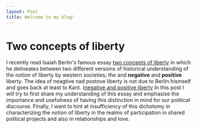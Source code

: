 ```yaml
---
layout: Post
title: Welcome to my blog!
---
```





# Two concepts of liberty 

I recently read Isaiah Berlin's famous essay [two concepts of liberty][1] in which he delineates between two different versions of historical understanding of the notion of liberty by western societies; the and __negative__  and __positive__ liberty. The idea of neagtive nad postove liberty is not due to Berlin hismself and goes back at least to Kant. ([negative and positive liberty][2] In this post I will try to first share my understanding of this essay and emphasise the importance and usefulness of having this distinction in mind for our political discourse. Finally, I want to hint at insufficiency of this dichotomy in characterizing the notion of liberty in the realms of participation in shared political projects and also in relationships and love. 




[1]: https://en.wikipedia.org/wiki/Two_Concepts_of_Liberty
[2]: https://plato.stanford.edu/entries/liberty-positive-negative/
